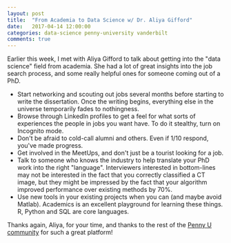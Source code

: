 ```yaml
---
layout: post
title:  "From Academia to Data Science w/ Dr. Aliya Gifford"
date:   2017-04-14 12:00:00
categories: data-science penny-university vanderbilt
comments: true
---
```


Earlier this week, I met with Aliya Gifford to talk about getting into the "data science" field from academia. She had a lot of great insights into the job search process, and some really helpful ones for someone coming out of a PhD. 

- Start networking and scouting out jobs several months before starting to write the dissertation. Once the writing begins, everything else in the universe temporarily fades to nothingness. 
- Browse through LinkedIn profiles to get a feel for what sorts of experiences the people in jobs you want have. To do it stealthy, turn on Incognito mode. 
- Don't be afraid to cold-call alumni and others. Even if 1/10 respond, you've made progress.
- Get involved in the MeetUps, and don't just be a tourist looking for a job.
- Talk to someone who knows the industry to help translate your PhD work into the right "language". Interviewers interested in bottom-lines may not be interested in the fact that you correctly classified a CT image, but they might be impressed by the fact that your algorithm improved performance over existing methods by 70%. 
- Use new tools in your existing projects when you can (and maybe avoid Matlab). Academics is an excellent playground for learning these things. R, Python and SQL are core languages.

Thanks again, Aliya, for your time, and thanks to the rest of the [Penny U community](https://groups.google.com/forum/#!forum/penny-university) for such a great platform!